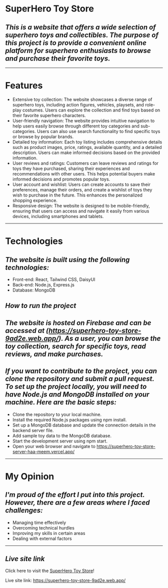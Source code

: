 # **SuperHero Toy Store**
## _This is a website that offers a wide selection of superhero toys and collectibles. The purpose of this project is to provide a convenient online platform for superhero enthusiasts to browse and purchase their favorite toys._
---
# **Features**
* Extensive toy collection: The website showcases a diverse range of superhero toys, including action figures, vehicles, playsets, and role-play costumes. Users can explore the collection and find toys based on their favorite superhero characters.
* User-friendly navigation: The website provides intuitive navigation to help users easily browse through different toy categories and sub-categories. Users can also use search functionality to find specific toys or browse by popular brands.
* Detailed toy information: Each toy listing includes comprehensive details such as product images, price, ratings, available quantity, and a detailed description. Users can make informed decisions based on the provided information.
* User reviews and ratings: Customers can leave reviews and ratings for toys they have purchased, sharing their experiences and recommendations with other users. This helps potential buyers make informed decisions and promotes popular toys.
* User account and wishlist: Users can create accounts to save their preferences, manage their orders, and create a wishlist of toys they wish to purchase in the future. This enhances the personalized shopping experience.
* Responsive design: The website is designed to be mobile-friendly, ensuring that users can access and navigate it easily from various devices, including smartphones and tablets.
---
# **Technologies**
## _The website is built using the following technologies:_
* Front-end: React, Tailwind CSS, DaisyUI
* Back-end: Node.js, Express.js
* Database: MongoDB

## _How to run the project_
## _The website is hosted on Firebase and can be accessed at (https://superhero-toy-store-9ad2e.web.app/). As a user, you can browse the toy collection, search for specific toys, read reviews, and make purchases._
## _If you want to contribute to the project, you can clone the repository and submit a pull request. To set up the project locally, you will need to have Node.js and MongoDB installed on your machine. Here are the basic steps:_
* Clone the repository to your local machine.
* Install the required Node.js packages using npm install.
* Set up a MongoDB database and update the connection details in the backend server file.
* Add sample toy data to the MongoDB database.
* Start the development server using npm start.
* Open your web browser and navigate to https://superhero-toy-store-server-haa-meem.vercel.app/
---
# **My Opinion**
## _I'm proud of the effort I put into this project. However, there are a few areas where I faced challenges:_
* Managing time effectively
* Overcoming technical hurdles
* Improving my skills in certain areas
* Dealing with external factors
---
## _**Live site link**_
Click here to visit the [SuperHero Toy Store](https://superhero-toy-store-9ad2e.web.app/)!

Live site link: https://superhero-toy-store-9ad2e.web.app/
